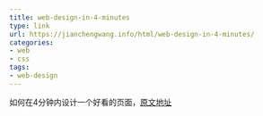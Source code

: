 ```yaml
---
title: web-design-in-4-minutes
type: link
url: https://jianchengwang.info/html/web-design-in-4-minutes/
categories: 
- web
- css
tags: 
- web-design
---
```


如何在4分钟内设计一个好看的页面，[原文地址](https://jgthms.com/web-design-in-4-minutes/)

<!--more-->
